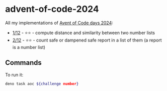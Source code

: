 # advent-of-code-2024

All my implementations of [Avent of Code days 2024](https://adventofcode.com/2024):

- [1/12](days/1/main.ts) - ⭐⭐ - compute distance and similarity between two number lists
- [2/12](days/2/main.ts) - ⭐⭐ - count safe or dampened safe report in a list of them (a report is a number list)

## Commands

To run it:

```sh
deno task aoc ${challenge number}
```
